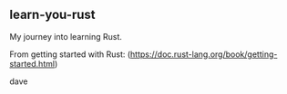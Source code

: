 ## learn-you-rust

My journey into learning Rust.

From getting started with Rust: (https://doc.rust-lang.org/book/getting-started.html)



dave
